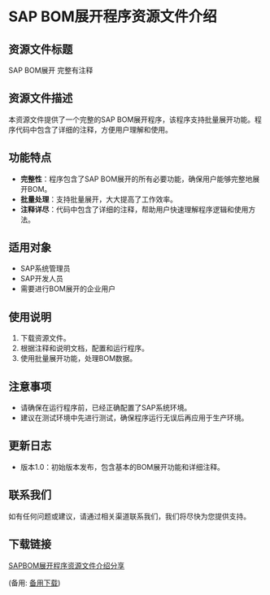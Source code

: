 # SAP BOM展开程序资源文件介绍

## 资源文件标题
SAP BOM展开 完整有注释

## 资源文件描述
本资源文件提供了一个完整的SAP BOM展开程序，该程序支持批量展开功能。程序代码中包含了详细的注释，方便用户理解和使用。

## 功能特点
- **完整性**：程序包含了SAP BOM展开的所有必要功能，确保用户能够完整地展开BOM。
- **批量处理**：支持批量展开，大大提高了工作效率。
- **注释详尽**：代码中包含了详细的注释，帮助用户快速理解程序逻辑和使用方法。

## 适用对象
- SAP系统管理员
- SAP开发人员
- 需要进行BOM展开的企业用户

## 使用说明
1. 下载资源文件。
2. 根据注释和说明文档，配置和运行程序。
3. 使用批量展开功能，处理BOM数据。

## 注意事项
- 请确保在运行程序前，已经正确配置了SAP系统环境。
- 建议在测试环境中先进行测试，确保程序运行无误后再应用于生产环境。

## 更新日志
- 版本1.0：初始版本发布，包含基本的BOM展开功能和详细注释。

## 联系我们
如有任何问题或建议，请通过相关渠道联系我们，我们将尽快为您提供支持。

## 下载链接
[SAPBOM展开程序资源文件介绍分享](https://pan.quark.cn/s/d386e67bb558) 

(备用: [备用下载](https://pan.baidu.com/s/18pXvbV8puOVLoWd2kUkdPQ?pwd=1234))
